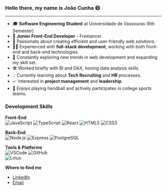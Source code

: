 ### **Hello there, my name is João Cunha** 😄

---

- 🎓 **Software Engineering Student** at Universidade de Vassouras (6th Semester)  
- 💼 **Junior Front-End Developer** - Freelancer  
- 🚀 Passionate about creating efficient and user-friendly web solutions.  
- 👨‍💻 Experienced with **full-stack development**, working with both front-end and back-end technologies.  
- 🔎 Constantly exploring new trends in web development and expanding my skill set.  
- 🛠️ Worked briefly with BI and DAX, honing data analysis skills.  
- 💡 Currently learning about **Tech Recruiting** and **HR** processes.  
- 📈 Interested in **project management** and **leadership**.
- 🏀 Enjoys playing handball and actively participates in college sports teams.

### Development Skills

**Front-End**  
![JavaScript](https://img.shields.io/badge/-JavaScript-F7DF1E?style=for-the-badge&logo=javascript&logoColor=black) 
![TypeScript](https://img.shields.io/badge/-TypeScript-007ACC?style=for-the-badge&logo=typescript&logoColor=white) 
![React](https://img.shields.io/badge/-React-61DAFB?style=for-the-badge&logo=react&logoColor=black) 
![HTML5](https://img.shields.io/badge/-HTML5-E34F26?style=for-the-badge&logo=html5&logoColor=white) 
![CSS3](https://img.shields.io/badge/-CSS3-1572B6?style=for-the-badge&logo=css3&logoColor=white)

**Back-End**  
![Node.js](https://img.shields.io/badge/-Node.js-339933?style=for-the-badge&logo=node.js&logoColor=white) 
![Express](https://img.shields.io/badge/-Express-000000?style=for-the-badge&logo=express&logoColor=white) 
![PostgreSQL](https://img.shields.io/badge/-PostgreSQL-336791?style=for-the-badge&logo=postgresql&logoColor=white)

**Tools & Platforms**  
![VSCode](https://img.shields.io/badge/-VSCode-0078D4?style=for-the-badge&logo=visual%20studio%20code&logoColor=white) 
![GitHub](https://img.shields.io/badge/-GitHub-181717?style=for-the-badge&logo=github)  
![Linux](https://img.shields.io/badge/-Linux-FCC624?style=for-the-badge&logo=linux&logoColor=black)

**Where to find me**  
- [LinkedIn](https://www.linkedin.com/in/joaocunha2002/)  
- [Email](mailto:joao.cunha2002@hotmail.com)
